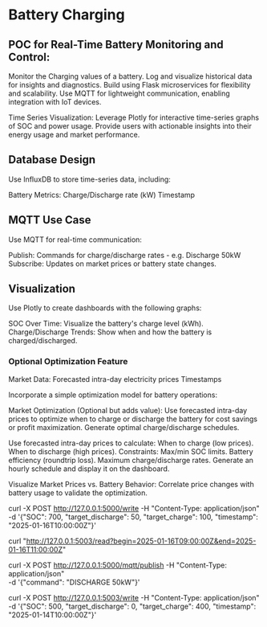 # Battery Charging

## POC for Real-Time Battery Monitoring and Control:
Monitor the Charging values of a battery.
Log and visualize historical data for insights and diagnostics.
Build using Flask microservices for flexibility and scalability.
Use MQTT for lightweight communication, enabling integration with IoT devices.

Time Series Visualization:
Leverage Plotly for interactive time-series graphs of SOC and power usage.
Provide users with actionable insights into their energy usage and market performance.

## Database Design
Use InfluxDB to store time-series data, including:

Battery Metrics:
Charge/Discharge rate (kW)
Timestamp

## MQTT Use Case
Use MQTT for real-time communication:

Publish:
Commands for charge/discharge rates - e.g. Discharge 50kW
Subscribe:
Updates on market prices or battery state changes.

## Visualization
Use Plotly to create dashboards with the following graphs:

SOC Over Time: Visualize the battery's charge level (kWh).
Charge/Discharge Trends: Show when and how the battery is charged/discharged.

### Optional Optimization Feature
Market Data:
Forecasted intra-day electricity prices
Timestamps

Incorporate a simple optimization model for battery operations:

Market Optimization (Optional but adds value):
Use forecasted intra-day prices to optimize when to charge or discharge the battery for cost savings or profit maximization.
Generate optimal charge/discharge schedules.

Use forecasted intra-day prices to calculate:
When to charge (low prices).
When to discharge (high prices).
Constraints:
Max/min SOC limits.
Battery efficiency (roundtrip loss).
Maximum charge/discharge rates.
Generate an hourly schedule and display it on the dashboard.

Visualize Market Prices vs. Battery Behavior: Correlate price changes with battery usage to validate the optimization.


curl -X POST http://127.0.0.1:5000/write -H "Content-Type: application/json" \
-d '{"SOC": 700, "target_discharge": 50, "target_charge": 100, "timestamp": "2025-01-16T10:00:00Z"}'

curl "http://127.0.0.1:5003/read?begin=2025-01-16T09:00:00Z&end=2025-01-16T11:00:00Z"

curl -X POST http://127.0.0.1:5000/mqtt/publish -H "Content-Type: application/json" \
-d '{"command": "DISCHARGE 50kW"}'

curl -X POST http://127.0.0.1:5003/write -H "Content-Type: application/json" \
-d '{"SOC": 500, "target_discharge": 0, "target_charge": 400, "timestamp": "2025-01-14T10:00:00Z"}'
